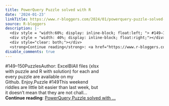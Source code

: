 ```yaml
---
title: PowerQuery Puzzle solved with R
date: '2024-01-23'
linkTitle: https://www.r-bloggers.com/2024/01/powerquery-puzzle-solved-with-r-10/
source: R-bloggers
description: |-
  <div style = "width:60%; display: inline-block; float:left; "> #149–150PuzzlesAuthor: ExcelBIAll files (xlsx with puzzle and R with solution) for each and every puzzle are available on my Github. Enjoy.Puzzle #149This weekend riddles are little bit easier than last week, but it doesn’t mean that they are not chall...</div>
  <div style = "width: 40%; display: inline-block; float:right;"></div>
  <div style="clear: both;"></div>
  <strong>Continue reading</strong>: <a href="https://www.r-bloggers.com/2024/01/powerquery-puzzle-solved-with-r-10/">PowerQuery Puzzle solved with ...
disable_comments: true
---
```

<div style = "width:60%; display: inline-block; float:left; "> #149–150PuzzlesAuthor: ExcelBIAll files (xlsx with puzzle and R with solution) for each and every puzzle are available on my Github. Enjoy.Puzzle #149This weekend riddles are little bit easier than last week, but it doesn’t mean that they are not chall...</div>
<div style = "width: 40%; display: inline-block; float:right;"></div>
<div style="clear: both;"></div>
<strong>Continue reading</strong>: <a href="https://www.r-bloggers.com/2024/01/powerquery-puzzle-solved-with-r-10/">PowerQuery Puzzle solved with ...